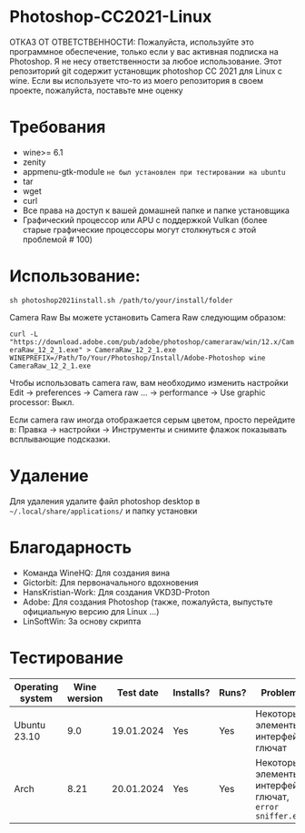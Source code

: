 # Photoshop-CC2021-Linux
ОТКАЗ ОТ ОТВЕТСТВЕННОСТИ: Пожалуйста, используйте это программное обеспечение, только если у вас активная подписка на Photoshop. Я не несу ответственности за любое использование.  Этот репозиторий git содержит установщик photoshop CC 2021 для Linux с wine. 
Если вы используете что-то из моего репозитория в своем проекте, пожалуйста, поставьте мне оценку

# Требования
* wine>= 6.1
* zenity
* appmenu-gtk-module `не был установлен при тестировании на ubuntu`
* tar
* wget
* curl
* Все права на доступ к вашей домашней папке и папке установщика
* Графический процессор или APU с поддержкой Vulkan (более старые графические процессоры могут столкнуться с этой проблемой # 100)


# Использование:

`sh photoshop2021install.sh /path/to/your/install/folder`

Camera Raw Вы можете установить Camera Raw следующим образом:

`curl -L "https://download.adobe.com/pub/adobe/photoshop/cameraraw/win/12.x/CameraRaw_12_2_1.exe" > CameraRaw_12_2_1.exe WINEPREFIX=/Path/To/Your/Photoshop/Install/Adobe-Photoshop wine CameraRaw_12_2_1.exe`

Чтобы использовать camera raw, вам необходимо изменить настройки Edit -> preferences -> Camera raw ... -> performance -> Use graphic processor: Выкл.

Если camera raw иногда отображается серым цветом, просто перейдите в: Правка -> настройки -> Инструменты и снимите флажок показывать всплывающие подсказки.

# Удаление

Для удаления удалите файл photoshop desktop в `~/.local/share/applications/` и папку установки

# Благодарность

* Команда WineHQ: Для создания вина
* Gictorbit: Для первоначального вдохновения
* HansKristian-Work: Для создания VKD3D-Proton
* Adobe: Для создания Photoshop (также, пожалуйста, выпустьте официальную версию для Linux ...)
* LinSoftWin: За основу скрипта

# Тестирование

| Operating system | Wine wersion | Test date | Installs? | Runs? | Problems | Rating |
|-------------|-------------|-------------|-------------|-------------|-------------|-------------|
| Ubuntu 23.10 | 9.0 | 19.01.2024 | Yes | Yes | Некоторые элементы интерфейса глючат | Silver |
| Arch | 8.21 | 20.01.2024 | Yes | Yes | Некоторые элементы интерфейса глючат, `error sniffer.exe` | Silver |
